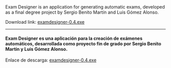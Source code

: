 
<div>
  <div style="float:left>
    <img src="src/main/resources/images/exam_designer_256.png?raw=true" alt="Exam Desginer Logo" height="150" width="150"/>
  </div>
  <div style="float:right>
    <b>Exam Designer v0.4</b>
    <br>Available in english and spanish.
  </div>
</div>

<hr>

#### Exam Designer is an application for generating automatic exams, developed as a final degree project by Sergio Benito Martín and Luis Gómez Alonso.

<p>Download link: <a href="https://github.com/sbenitomartin/examdesigner/" target="_blank">examdesigner-0.4.exe</a></p>

<hr>

#### Exam Designer es una aplicación para la creación de exámenes automáticos, desarrollada como proyecto fin de grado por Sergio Benito Martín y Luis Gómez Alonso.

<p>Enlace de descarga: <a href="https://github.com/sbenitomartin/examdesigner/" target="_blank">examdesigner-0.4.exe</a></p>





